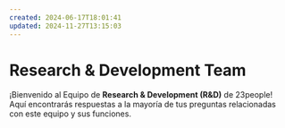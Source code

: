 ```yaml
---
created: 2024-06-17T18:01:41
updated: 2024-11-27T13:15:03
---
```


# Research & Development Team

¡Bienvenido al Equipo de **Research & Development (R&D)** de 23people! Aquí encontrarás respuestas a la mayoría de tus preguntas relacionadas con este equipo y sus funciones.
